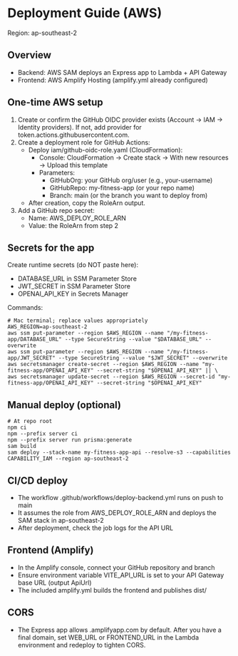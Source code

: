 # Deployment Guide (AWS)

Region: ap-southeast-2

## Overview
- Backend: AWS SAM deploys an Express app to Lambda + API Gateway
- Frontend: AWS Amplify Hosting (amplify.yml already configured)

## One-time AWS setup
1) Create or confirm the GitHub OIDC provider exists (Account -> IAM -> Identity providers). If not, add provider for token.actions.githubusercontent.com.
2) Create a deployment role for GitHub Actions:
   - Deploy iam/github-oidc-role.yaml (CloudFormation):
     - Console: CloudFormation -> Create stack -> With new resources -> Upload this template
     - Parameters:
       - GitHubOrg: your GitHub org/user (e.g., your-username)
       - GitHubRepo: my-fitness-app (or your repo name)
       - Branch: main (or the branch you want to deploy from)
   - After creation, copy the RoleArn output.
3) Add a GitHub repo secret:
   - Name: AWS_DEPLOY_ROLE_ARN
   - Value: the RoleArn from step 2

## Secrets for the app
Create runtime secrets (do NOT paste here):
- DATABASE_URL in SSM Parameter Store
- JWT_SECRET in SSM Parameter Store
- OPENAI_API_KEY in Secrets Manager

Commands:
```
# Mac terminal; replace values appropriately
AWS_REGION=ap-southeast-2
aws ssm put-parameter --region $AWS_REGION --name "/my-fitness-app/DATABASE_URL" --type SecureString --value "$DATABASE_URL" --overwrite
aws ssm put-parameter --region $AWS_REGION --name "/my-fitness-app/JWT_SECRET" --type SecureString --value "$JWT_SECRET" --overwrite
aws secretsmanager create-secret --region $AWS_REGION --name "my-fitness-app/OPENAI_API_KEY" --secret-string "$OPENAI_API_KEY" || \
aws secretsmanager update-secret --region $AWS_REGION --secret-id "my-fitness-app/OPENAI_API_KEY" --secret-string "$OPENAI_API_KEY"
```

## Manual deploy (optional)
```
# At repo root
npm ci
npm --prefix server ci
npm --prefix server run prisma:generate
sam build
sam deploy --stack-name my-fitness-app-api --resolve-s3 --capabilities CAPABILITY_IAM --region ap-southeast-2
```

## CI/CD deploy
- The workflow .github/workflows/deploy-backend.yml runs on push to main
- It assumes the role from AWS_DEPLOY_ROLE_ARN and deploys the SAM stack in ap-southeast-2
- After deployment, check the job logs for the API URL

## Frontend (Amplify)
- In the Amplify console, connect your GitHub repository and branch
- Ensure environment variable VITE_API_URL is set to your API Gateway base URL (output ApiUrl)
- The included amplify.yml builds the frontend and publishes dist/

## CORS
- The Express app allows .amplifyapp.com by default. After you have a final domain, set WEB_URL or FRONTEND_URL in the Lambda environment and redeploy to tighten CORS.